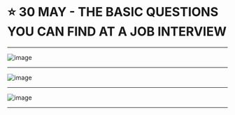 # :star: 30 MAY - THE BASIC QUESTIONS YOU CAN FIND AT A JOB INTERVIEW

---

![image](https://github.com/eugenia1984/UTN-FRSR-Programacion/assets/72580574/af8a8952-3a95-4812-b561-fc3553055647)


---

![image](https://github.com/eugenia1984/UTN-FRSR-Programacion/assets/72580574/d4372480-3fd4-4adf-ab87-32911f110d97)


---

![image](https://github.com/eugenia1984/UTN-FRSR-Programacion/assets/72580574/305b4a6d-2979-489f-a2eb-41f5a5c662cd)


---
